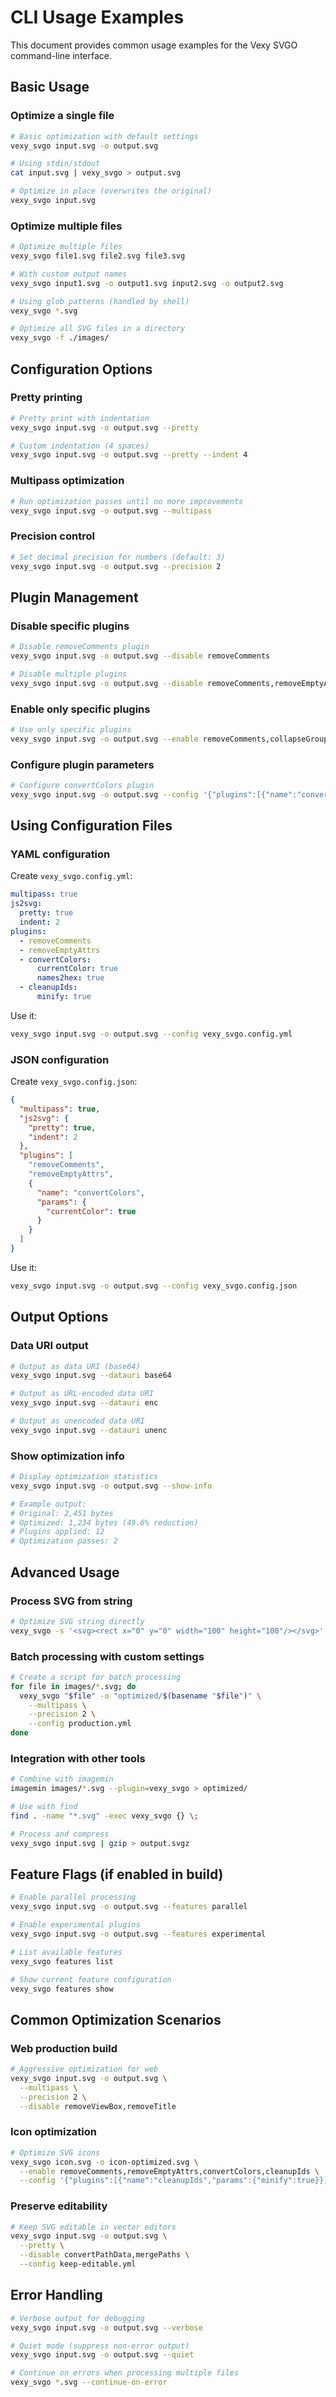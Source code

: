 # CLI Usage Examples

This document provides common usage examples for the Vexy SVGO command-line interface.

## Basic Usage

### Optimize a single file

```bash
# Basic optimization with default settings
vexy_svgo input.svg -o output.svg

# Using stdin/stdout
cat input.svg | vexy_svgo > output.svg

# Optimize in place (overwrites the original)
vexy_svgo input.svg
```

### Optimize multiple files

```bash
# Optimize multiple files
vexy_svgo file1.svg file2.svg file3.svg

# With custom output names
vexy_svgo input1.svg -o output1.svg input2.svg -o output2.svg

# Using glob patterns (handled by shell)
vexy_svgo *.svg

# Optimize all SVG files in a directory
vexy_svgo -f ./images/
```

## Configuration Options

### Pretty printing

```bash
# Pretty print with indentation
vexy_svgo input.svg -o output.svg --pretty

# Custom indentation (4 spaces)
vexy_svgo input.svg -o output.svg --pretty --indent 4
```

### Multipass optimization

```bash
# Run optimization passes until no more improvements
vexy_svgo input.svg -o output.svg --multipass
```

### Precision control

```bash
# Set decimal precision for numbers (default: 3)
vexy_svgo input.svg -o output.svg --precision 2
```

## Plugin Management

### Disable specific plugins

```bash
# Disable removeComments plugin
vexy_svgo input.svg -o output.svg --disable removeComments

# Disable multiple plugins
vexy_svgo input.svg -o output.svg --disable removeComments,removeEmptyAttrs
```

### Enable only specific plugins

```bash
# Use only specific plugins
vexy_svgo input.svg -o output.svg --enable removeComments,collapseGroups
```

### Configure plugin parameters

```bash
# Configure convertColors plugin
vexy_svgo input.svg -o output.svg --config '{"plugins":[{"name":"convertColors","params":{"currentColor":true}}]}'
```

## Using Configuration Files

### YAML configuration

Create `vexy_svgo.config.yml`:
```yaml
multipass: true
js2svg:
  pretty: true
  indent: 2
plugins:
  - removeComments
  - removeEmptyAttrs
  - convertColors:
      currentColor: true
      names2hex: true
  - cleanupIds:
      minify: true
```

Use it:
```bash
vexy_svgo input.svg -o output.svg --config vexy_svgo.config.yml
```

### JSON configuration

Create `vexy_svgo.config.json`:
```json
{
  "multipass": true,
  "js2svg": {
    "pretty": true,
    "indent": 2
  },
  "plugins": [
    "removeComments",
    "removeEmptyAttrs",
    {
      "name": "convertColors",
      "params": {
        "currentColor": true
      }
    }
  ]
}
```

Use it:
```bash
vexy_svgo input.svg -o output.svg --config vexy_svgo.config.json
```

## Output Options

### Data URI output

```bash
# Output as data URI (base64)
vexy_svgo input.svg --datauri base64

# Output as URL-encoded data URI
vexy_svgo input.svg --datauri enc

# Output as unencoded data URI
vexy_svgo input.svg --datauri unenc
```

### Show optimization info

```bash
# Display optimization statistics
vexy_svgo input.svg -o output.svg --show-info

# Example output:
# Original: 2,451 bytes
# Optimized: 1,234 bytes (49.6% reduction)
# Plugins applied: 12
# Optimization passes: 2
```

## Advanced Usage

### Process SVG from string

```bash
# Optimize SVG string directly
vexy_svgo -s '<svg><rect x="0" y="0" width="100" height="100"/></svg>'
```

### Batch processing with custom settings

```bash
# Create a script for batch processing
for file in images/*.svg; do
  vexy_svgo "$file" -o "optimized/$(basename "$file")" \
    --multipass \
    --precision 2 \
    --config production.yml
done
```

### Integration with other tools

```bash
# Combine with imagemin
imagemin images/*.svg --plugin=vexy_svgo > optimized/

# Use with find
find . -name "*.svg" -exec vexy_svgo {} \;

# Process and compress
vexy_svgo input.svg | gzip > output.svgz
```

## Feature Flags (if enabled in build)

```bash
# Enable parallel processing
vexy_svgo input.svg -o output.svg --features parallel

# Enable experimental plugins
vexy_svgo input.svg -o output.svg --features experimental

# List available features
vexy_svgo features list

# Show current feature configuration
vexy_svgo features show
```

## Common Optimization Scenarios

### Web production build

```bash
# Aggressive optimization for web
vexy_svgo input.svg -o output.svg \
  --multipass \
  --precision 2 \
  --disable removeViewBox,removeTitle
```

### Icon optimization

```bash
# Optimize SVG icons
vexy_svgo icon.svg -o icon-optimized.svg \
  --enable removeComments,removeEmptyAttrs,convertColors,cleanupIds \
  --config '{"plugins":[{"name":"cleanupIds","params":{"minify":true}}]}'
```

### Preserve editability

```bash
# Keep SVG editable in vector editors
vexy_svgo input.svg -o output.svg \
  --pretty \
  --disable convertPathData,mergePaths \
  --config keep-editable.yml
```

## Error Handling

```bash
# Verbose output for debugging
vexy_svgo input.svg -o output.svg --verbose

# Quiet mode (suppress non-error output)
vexy_svgo input.svg -o output.svg --quiet

# Continue on errors when processing multiple files
vexy_svgo *.svg --continue-on-error
```